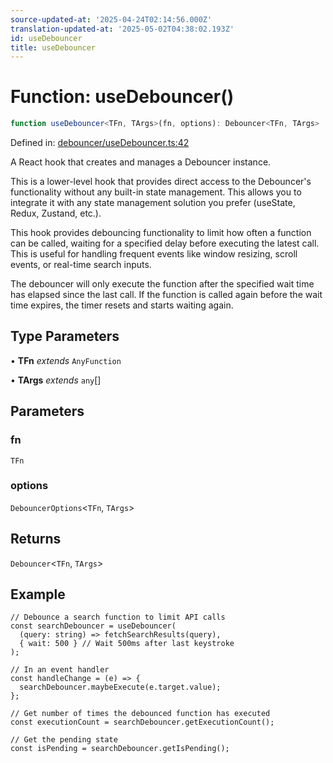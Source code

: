 ```yaml
---
source-updated-at: '2025-04-24T02:14:56.000Z'
translation-updated-at: '2025-05-02T04:38:02.193Z'
id: useDebouncer
title: useDebouncer
---
```


<!-- DO NOT EDIT: this page is autogenerated from the type comments -->

# Function: useDebouncer()

```ts
function useDebouncer<TFn, TArgs>(fn, options): Debouncer<TFn, TArgs>
```

Defined in: [debouncer/useDebouncer.ts:42](https://github.com/TanStack/pacer/blob/main/packages/react-pacer/src/debouncer/useDebouncer.ts#L42)

A React hook that creates and manages a Debouncer instance.

This is a lower-level hook that provides direct access to the Debouncer's functionality without
any built-in state management. This allows you to integrate it with any state management solution
you prefer (useState, Redux, Zustand, etc.).

This hook provides debouncing functionality to limit how often a function can be called,
waiting for a specified delay before executing the latest call. This is useful for handling
frequent events like window resizing, scroll events, or real-time search inputs.

The debouncer will only execute the function after the specified wait time has elapsed
since the last call. If the function is called again before the wait time expires, the
timer resets and starts waiting again.

## Type Parameters

• **TFn** *extends* `AnyFunction`

• **TArgs** *extends* `any`[]

## Parameters

### fn

`TFn`

### options

`DebouncerOptions`\<`TFn`, `TArgs`\>

## Returns

`Debouncer`\<`TFn`, `TArgs`\>

## Example

```tsx
// Debounce a search function to limit API calls
const searchDebouncer = useDebouncer(
  (query: string) => fetchSearchResults(query),
  { wait: 500 } // Wait 500ms after last keystroke
);

// In an event handler
const handleChange = (e) => {
  searchDebouncer.maybeExecute(e.target.value);
};

// Get number of times the debounced function has executed
const executionCount = searchDebouncer.getExecutionCount();

// Get the pending state
const isPending = searchDebouncer.getIsPending();
```
